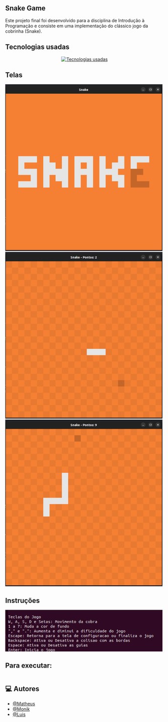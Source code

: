 ## Snake Game
Este projeto final foi desenvolvido para a disciplina de Introdução à Programação e consiste em uma implementação do clássico jogo da cobrinha (Snake).

## Tecnologias usadas

<div align="center">
  <a href="https://skillicons.dev">
    <img src="https://skillicons.dev/icons?i=c,cmake&theme=dark" alt="Tecnologias usadas" />
  </a>
</div>

## Telas 

<img src="telas/gameinit.png" alt="Tela init" width="500"/>
<img src="telas/game3.png" alt="Tela init" width="500"/>
<img src="telas/game4.png" alt="Tela init" width="500"/>

## Instruções
<img src="telas/instru.png" alt="Tela init" width="500"/>

## Para executar:
```bash
```

## 💻 Autores

- [@Matheus](https://github.com/gauloish)
- [@Monik](https://github.com/MonikAlves)
- [@Luis](https://github.com/LuisFcarmo)
